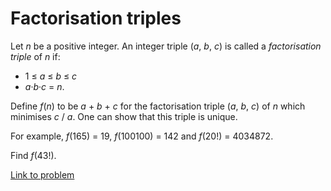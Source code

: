 # Factorisation triples

<p>
Let <var>n</var> be a positive integer. An integer triple (<var>a</var>, <var>b</var>, <var>c</var>) is called a <i>factorisation triple</i> of <var>n</var> if:</p><ul><li> 1 ≤ <var>a</var> ≤ <var>b</var> ≤ <var>c</var>
</li><li> <var>a</var>·<var>b</var>·<var>c</var> = <var>n</var>.
</li></ul><p>
Define <var>f</var>(<var>n</var>) to be <var>a</var> + <var>b</var> + <var>c</var> for the factorisation triple (<var>a</var>, <var>b</var>, <var>c</var>) of <var>n</var> which minimises <var>c</var> / <var>a</var>. One can show that this triple is unique.
</p>
<p>
For example, <var>f</var>(165) = 19, <var>f</var>(100100) = 142 and <var>f</var>(20!) = 4034872.
</p>
<p>
Find <var>f</var>(43!).
</p>

[Link to problem](https://projecteuler.net/problem=418)
